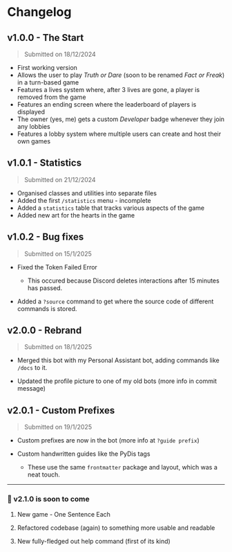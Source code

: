 # Changelog

## v1.0.0 - The Start

> Submitted on 18/12/2024

- First working version
- Allows the user to play _Truth or Dare_ (soon to be renamed _Fact or Freak_) in a turn-based game
- Features a lives system where, after 3 lives are gone, a player is removed from the game
- Features an ending screen where the leaderboard of players is displayed
- The owner (yes, me) gets a custom _Developer_ badge whenever they join any lobbies
- Features a lobby system where multiple users can create and host their own games


## v1.0.1 - Statistics

> Submitted on 21/12/2024

- Organised classes and utilities into separate files
- Added the first `/statistics` menu - incomplete
- Added a `statistics` table that tracks various aspects of the game
- Added new art for the hearts in the game


## v1.0.2 - Bug fixes

> Submitted on 15/1/2025

- Fixed the Token Failed Error
    - This occured because Discord deletes interactions after 15 minutes has passed.

- Added a `?source` command to get where the source code of different commands is stored.


## v2.0.0 - Rebrand

> Submitted on 18/1/2025

- Merged this bot with my Personal Assistant bot, adding commands like `/docs` to it.

- Updated the profile picture to one of my old bots (more info in commit message)

## v2.0.1 - Custom Prefixes

> Submitted on 19/1/2025

- Custom prefixes are now in the bot (more info at `?guide prefix`)

- Custom handwritten guides like the PyDis tags
    - These use the same `frontmatter` package and layout, which was a neat touch.

***

### 📅 v2.1.0 is soon to come

1. New game - One Sentence Each

2. Refactored codebase (again) to something more usable and readable

3. New fully-fledged out help command (first of its kind)